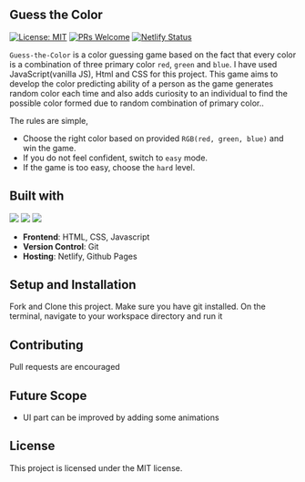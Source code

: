 ## Guess the Color
[![License: MIT](https://img.shields.io/badge/License-MIT-yellow.svg)](https://opensource.org/licenses/MIT) 
[![PRs Welcome](https://img.shields.io/badge/PRs-welcome-brightgreen.svg)](http://makeapullrequest.com) 
[![Netlify Status](https://api.netlify.com/api/v1/badges/d4e18567-fe57-4f04-8386-f1a1695a9b18/deploy-status)](https://app.netlify.com/sites/sayancr777-guess-the-color/deploys)

```Guess-the-Color``` is a color guessing game based on the fact that every color is a combination of three primary color ```red```, ```green``` and ```blue```. I have used JavaScript(vanilla JS), Html and CSS for this project. This game aims to develop the color predicting ability of a person as the game generates random color each time and also adds curiosity to an individual to find the possible color formed due to random combination of primary color..

The rules are simple, 
- Choose the right color based on provided `RGB(red, green, blue)` and win the game. 
- If you do not feel confident, switch to `easy` mode.
- If the game is too easy, choose the `hard` level.

## Built with
<img src="https://img.shields.io/badge/html5%20-%23E34F26.svg?&style=for-the-badge&logo=html5&logoColor=white"/>  <img src="https://img.shields.io/badge/css3%20-%231572B6.svg?&style=for-the-badge&logo=css3&logoColor=white"/> <img src="https://img.shields.io/badge/javascript%20-%23323330.svg?&style=for-the-badge&logo=javascript&logoColor=%23F7DF1E"/> 
- **Frontend**: HTML, CSS, Javascript
- **Version Control**: Git
- **Hosting**: Netlify, Github Pages

## Setup and Installation
Fork and Clone this project. Make sure you have git installed. On the terminal, navigate to your workspace directory and run it
​
## Contributing
Pull requests are encouraged
​
## Future Scope
- UI part can be improved by adding some animations
​
## License
This project is licensed under the MIT license.
